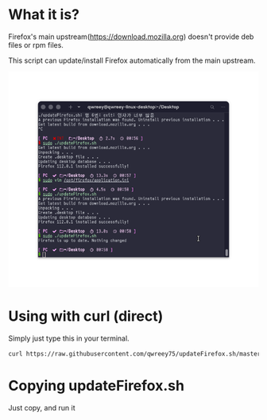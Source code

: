 # What it is?

Firefox's main upstream(https://download.mozilla.org) doesn't provide deb files or rpm files.

This script can update/install Firefox automatically from the main upstream.

![Program screenshot](screenshot.png)

# Using with curl (direct)

Simply just type this in your terminal.

```sh
curl https://raw.githubusercontent.com/qwreey75/updateFirefox.sh/master/updateFirefox.sh -s | sudo bash
```

# Copying updateFirefox.sh

Just copy, and run it
